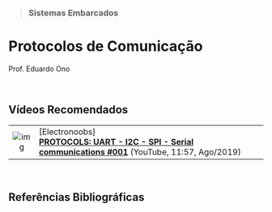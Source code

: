 > ### Sistemas Embarcados

# Protocolos de Comunicação

Prof. Eduardo Ono

<br>

## Vídeos Recomendados

  |||
  | :-: | --- |
  | ![img](https://img.youtube.com/vi/IyGwvGzrqp8/default.jpg) | [Electronoobs]<br>[**PROTOCOLS: UART - I2C - SPI - Serial communications #001**](https://www.youtube.com/watch?v=IyGwvGzrqp8) (YouTube, 11:57, Ago/2019)

<br>

## Referências Bibliográficas

<br>
